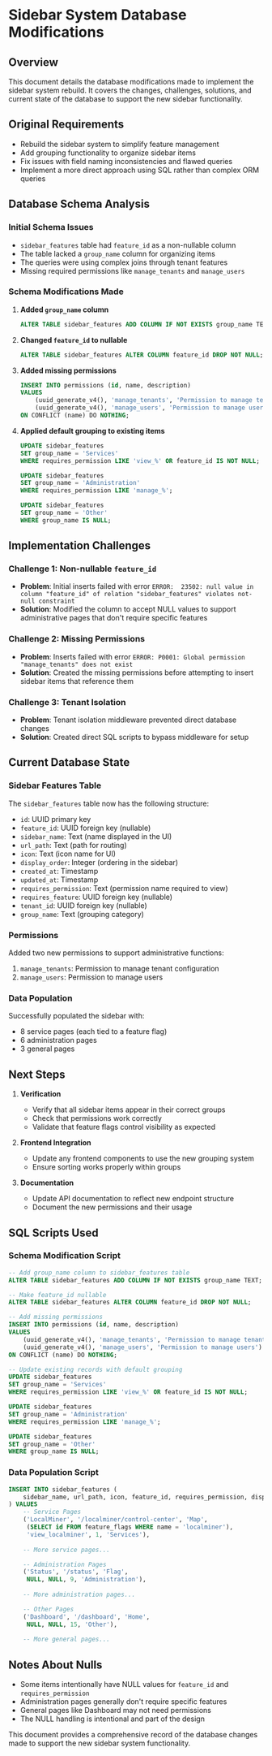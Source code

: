 # Sidebar System Database Modifications

## Overview
This document details the database modifications made to implement the sidebar system rebuild. It covers the changes, challenges, solutions, and current state of the database to support the new sidebar functionality.

## Original Requirements
- Rebuild the sidebar system to simplify feature management
- Add grouping functionality to organize sidebar items
- Fix issues with field naming inconsistencies and flawed queries
- Implement a more direct approach using SQL rather than complex ORM queries

## Database Schema Analysis

### Initial Schema Issues
- `sidebar_features` table had `feature_id` as a non-nullable column
- The table lacked a `group_name` column for organizing items
- The queries were using complex joins through tenant features
- Missing required permissions like `manage_tenants` and `manage_users`

### Schema Modifications Made

1. **Added `group_name` column**
   ```sql
   ALTER TABLE sidebar_features ADD COLUMN IF NOT EXISTS group_name TEXT;
   ```

2. **Changed `feature_id` to nullable**
   ```sql
   ALTER TABLE sidebar_features ALTER COLUMN feature_id DROP NOT NULL;
   ```

3. **Added missing permissions**
   ```sql
   INSERT INTO permissions (id, name, description)
   VALUES 
       (uuid_generate_v4(), 'manage_tenants', 'Permission to manage tenant configuration'),
       (uuid_generate_v4(), 'manage_users', 'Permission to manage users')
   ON CONFLICT (name) DO NOTHING;
   ```

4. **Applied default grouping to existing items**
   ```sql
   UPDATE sidebar_features
   SET group_name = 'Services'
   WHERE requires_permission LIKE 'view_%' OR feature_id IS NOT NULL;

   UPDATE sidebar_features
   SET group_name = 'Administration'
   WHERE requires_permission LIKE 'manage_%';

   UPDATE sidebar_features
   SET group_name = 'Other'
   WHERE group_name IS NULL;
   ```

## Implementation Challenges

### Challenge 1: Non-nullable `feature_id`
- **Problem**: Initial inserts failed with error `ERROR:  23502: null value in column "feature_id" of relation "sidebar_features" violates not-null constraint`
- **Solution**: Modified the column to accept NULL values to support administrative pages that don't require specific features

### Challenge 2: Missing Permissions
- **Problem**: Inserts failed with error `ERROR: P0001: Global permission "manage_tenants" does not exist`
- **Solution**: Created the missing permissions before attempting to insert sidebar items that reference them

### Challenge 3: Tenant Isolation
- **Problem**: Tenant isolation middleware prevented direct database changes
- **Solution**: Created direct SQL scripts to bypass middleware for setup

## Current Database State

### Sidebar Features Table
The `sidebar_features` table now has the following structure:
- `id`: UUID primary key
- `feature_id`: UUID foreign key (nullable)
- `sidebar_name`: Text (name displayed in the UI)
- `url_path`: Text (path for routing)
- `icon`: Text (icon name for UI)
- `display_order`: Integer (ordering in the sidebar)
- `created_at`: Timestamp
- `updated_at`: Timestamp
- `requires_permission`: Text (permission name required to view)
- `requires_feature`: UUID foreign key (nullable)
- `tenant_id`: UUID foreign key (nullable)
- `group_name`: Text (grouping category)

### Permissions
Added two new permissions to support administrative functions:
1. `manage_tenants`: Permission to manage tenant configuration
2. `manage_users`: Permission to manage users

### Data Population
Successfully populated the sidebar with:
- 8 service pages (each tied to a feature flag)
- 6 administration pages
- 3 general pages

## Next Steps

1. **Verification**
   - Verify that all sidebar items appear in their correct groups
   - Check that permissions work correctly
   - Validate that feature flags control visibility as expected

2. **Frontend Integration**
   - Update any frontend components to use the new grouping system
   - Ensure sorting works properly within groups

3. **Documentation**
   - Update API documentation to reflect new endpoint structure
   - Document the new permissions and their usage

## SQL Scripts Used

### Schema Modification Script
```sql
-- Add group_name column to sidebar_features table
ALTER TABLE sidebar_features ADD COLUMN IF NOT EXISTS group_name TEXT;

-- Make feature_id nullable
ALTER TABLE sidebar_features ALTER COLUMN feature_id DROP NOT NULL;

-- Add missing permissions
INSERT INTO permissions (id, name, description)
VALUES 
    (uuid_generate_v4(), 'manage_tenants', 'Permission to manage tenant configuration'),
    (uuid_generate_v4(), 'manage_users', 'Permission to manage users')
ON CONFLICT (name) DO NOTHING;

-- Update existing records with default grouping
UPDATE sidebar_features
SET group_name = 'Services'
WHERE requires_permission LIKE 'view_%' OR feature_id IS NOT NULL;

UPDATE sidebar_features
SET group_name = 'Administration'
WHERE requires_permission LIKE 'manage_%';

UPDATE sidebar_features
SET group_name = 'Other'
WHERE group_name IS NULL;
```

### Data Population Script
```sql
INSERT INTO sidebar_features (
    sidebar_name, url_path, icon, feature_id, requires_permission, display_order, group_name
) VALUES
    -- Service Pages
    ('LocalMiner', '/localminer/control-center', 'Map',
     (SELECT id FROM feature_flags WHERE name = 'localminer'),
     'view_localminer', 1, 'Services'),
     
    -- More service pages...

    -- Administration Pages
    ('Status', '/status', 'Flag',
     NULL, NULL, 9, 'Administration'),
     
    -- More administration pages...

    -- Other Pages
    ('Dashboard', '/dashboard', 'Home',
     NULL, NULL, 15, 'Other'),
     
    -- More general pages...
```

## Notes About Nulls
- Some items intentionally have NULL values for `feature_id` and `requires_permission`
- Administration pages generally don't require specific features
- General pages like Dashboard may not need permissions
- The NULL handling is intentional and part of the design

This document provides a comprehensive record of the database changes made to support the new sidebar system functionality.
